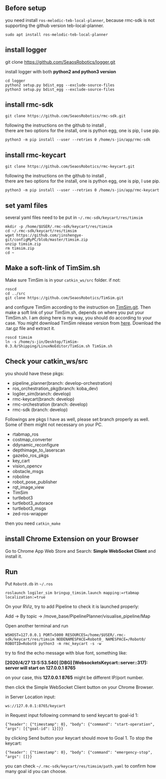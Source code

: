 ## Before setup

you need install `ros-melodic-teb-local-planner`, because rmc-sdk is not supporting the github version teb-local-planner.

```
sudo apt install ros-melodic-teb-local-planner
```


## install logger

git clone https://github.com/SeaosRobotics/logger.git

install logger  with both  **python2 and python3 version**

```
cd logger
python2 setup.py bdist_egg --exclude-source-files
python3 setup.py bdist_egg --exclude-source-files
```

## install rmc-sdk

```git clone https://github.com/SeaosRobotics/rmc-sdk.git```

following the instructions on the github to install ,  
there are two options for the install, one is python egg, one is pip, I use pip.

```
python3 -m pip install --user --retries 0 /home/s-jin/app/rmc-sdk
```

## install rmc-keycart

```git clone https://github.com/SeaosRobotics/rmc-keycart.git```

following the instructions on the github to install ,  
there are two options for the install, one is python egg, one is pip, I use pip.

```
python3 -m pip install --user --retries 0 /home/s-jin/app/rmc-keycart
```

## set yaml files

several yaml files need to be put in `~/.rmc-sdk/keycart/res/timsim`

```
mkdir -p /home/$USER/.rmc-sdk/keycart/res/timsim
cd ~/.rmc-sdk/keycart/res/timsim
wget https://github.com/jinshengye-git/configMyPC/blob/master/timsim.zip
unzip timsim.zip
rm timsim.zip
cd ~
```

## Make a soft-link of TimSim.sh

Make sure TimSim is in your `catkin_ws/src`  folder. if not:
```
roscd
cd ../src
git clone https://github.com/SeaosRobotics/TimSim.git
```
and configure TimSim according to the instruction on [TimSim.git](https://github.com/SeaosRobotics/TimSim). Then make a soft link of your TimSim.sh, depends on where you put your TimSim.sh. I am doing here is my way, you should do according to your case. You might download TimSim release version from [here](https://github.com/SeaosRobotics/TimSim/releases). Download the .tar.gz file and extract it.

```
roscd timsim
ln -s /home/s-jin/Desktop/TimSim-0.3.0/Shipping/LinuxNoEditor/TimSim.sh TimSim.sh
```

## Check your catkin_ws/src

you should have these pkgs:

- pipeline_planner(branch: develop-orchestration)
- ros_orchestration_pkg(branch: koba_dev)
- logiler_sim(branch: develop)
- rmc-keycart(branch: develop)
- rmc-orchestration (branch: develop)  
- rmc-sdk (branch: develop)

Followings are pkgs I have as well, please set branch properly as well. Some of them might not necessary on your PC.

- rtabmap_ros
- costmap_converter           
- ddynamic_reconfigure        
- depthimage_to_laserscan     
- gazebo_ros_pkgs             
- key_cart                    
- vision_opencv
- obstacle_msgs
- roboline            
- robot_pose_publisher
- rqt_image_view
- TimSim
- turtlebot3
- turtlebot3_autorace
- turtlebot3_msgs
- zed-ros-wrapper      

then you need ```catkin_make```

## install Chrome Extension on your Browser

Go to Chrome App Web Store and Search: **Simple WebSocket Client** and install it.

## Run 

Put `Robot0.db` in `~/.ros` 

```
roslaunch logiler_sim bringup_timsim.launch mapping:=rtabmap localization:=true
```

On your RViz, try to add Pipeline to check it is launched properly:

Add -> By topic -> /move_base/PipelinePlanner/visualise_pipeline/Map


Open another terminal and run
```
WSHOST=127.0.0.1 PORT=5000 RESOURCES=/home/$USER/.rmc-sdk/keycart/res/timsim NODENAMESPACE=Robot0_ NAMESPACE=/Robot0/ ROBOTID=Robot0 python3 -m rmc_keycart -s -w
```
try to find the echo message with blue font, something like:

**[2020/4/27 13:5:53.540] [DBG] [WebsocketsKeycart::server::317]: server will start on  127.0.0.1 8765**

on your case, this **127.0.0.1 8765** might be different IP/port number.

then click the Simple WebSocket Client  button on your Chrome Browser.


in Server Location input:  

```
ws://127.0.0.1:8765/keycart
```

in Request input following command to send keycart to goal-id 1:

```
{"header": {"timestamp": 0}, "body": {"command": "start-operation", "args": [{"goal-id": 1}]}}
```

by clicking Send button your keycart should move to Goal 1. To stop the keycart:

```
{"header": {"timestamp": 0}, "body": {"command": "emergency-stop", "args": []}}
```

you can check `~/.rmc-sdk/keycart/res/timsim/path.yaml`  to confirm how many goal id you can choose.
